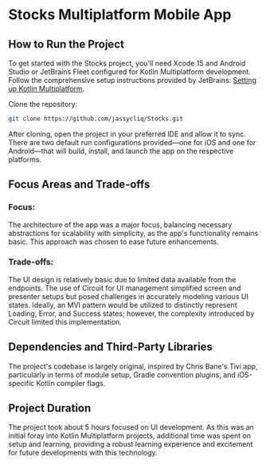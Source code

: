 # Stocks Multiplatform Mobile App

## How to Run the Project

To get started with the Stocks project, you'll need Xcode 15 and Android Studio or JetBrains Fleet configured for Kotlin Multiplatform development. Follow the comprehensive setup instructions provided by JetBrains:
[Setting up Kotlin Multiplatform](https://www.jetbrains.com/help/kotlin-multiplatform-dev/multiplatform-setup.html).

Clone the repository:
```bash
git clone https://github.com/jassycliq/Stocks.git
```
After cloning, open the project in your preferred IDE and allow it to sync. There are two default run configurations provided—one for iOS and one for Android—that will build, install, and launch the app on the respective platforms.

## Focus Areas and Trade-offs

### Focus:
The architecture of the app was a major focus, balancing necessary abstractions for scalability with simplicity, as the app's functionality remains basic. This approach was chosen to ease future enhancements.

### Trade-offs:
The UI design is relatively basic due to limited data available from the endpoints. The use of Circuit for UI management simplified screen and presenter setups but posed challenges in accurately modeling various UI states. Ideally, an MVI pattern would be utilized to distinctly represent Loading, Error, and Success states; however, the complexity introduced by Circuit limited this implementation.

## Dependencies and Third-Party Libraries

The project's codebase is largely original, inspired by Chris Bane's Tivi app, particularly in terms of module setup, Gradle convention plugins, and iOS-specific Kotlin compiler flags.

## Project Duration

The project took about 5 hours focused on UI development. As this was an initial foray into Kotlin Multiplatform projects, additional time was spent on setup and learning, providing a robust learning experience and excitement for future developments with this technology.
